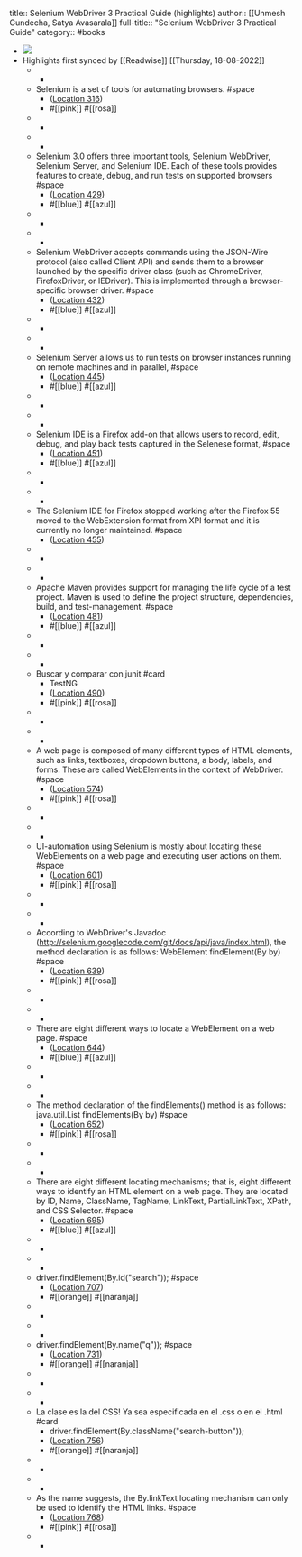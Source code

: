 title:: Selenium WebDriver 3 Practical Guide (highlights)
author:: [[Unmesh Gundecha, Satya Avasarala]]
full-title:: "Selenium WebDriver 3 Practical Guide"
category:: #books

- ![](https://images-na.ssl-images-amazon.com/images/I/51nYrf6CcmL._SL200_.jpg)
- Highlights first synced by [[Readwise]] [[Thursday, 18-08-2022]]
	- -
	- Selenium is a set of tools for automating browsers. #space
		- ([Location 316](https://readwise.io/to_kindle?action=open&asin=B07BJKWB1J&location=316))
		- #[[pink]] #[[rosa]]
	- -
	- -
	- Selenium 3.0 offers three important tools, Selenium WebDriver, Selenium Server, and Selenium IDE. Each of these tools provides features to create, debug, and run tests on supported browsers #space
		- ([Location 429](https://readwise.io/to_kindle?action=open&asin=B07BJKWB1J&location=429))
		- #[[blue]] #[[azul]]
	- -
	- -
	- Selenium WebDriver accepts commands using the JSON-Wire protocol (also called Client API) and sends them to a browser launched by the specific driver class (such as ChromeDriver, FirefoxDriver, or IEDriver). This is implemented through a browser-specific browser driver. #space
		- ([Location 432](https://readwise.io/to_kindle?action=open&asin=B07BJKWB1J&location=432))
		- #[[blue]] #[[azul]]
	- -
	- -
	- Selenium Server allows us to run tests on browser instances running on remote machines and in parallel, #space
		- ([Location 445](https://readwise.io/to_kindle?action=open&asin=B07BJKWB1J&location=445))
		- #[[blue]] #[[azul]]
	- -
	- -
	- Selenium IDE is a Firefox add-on that allows users to record, edit, debug, and play back tests captured in the Selenese format, #space
		- ([Location 451](https://readwise.io/to_kindle?action=open&asin=B07BJKWB1J&location=451))
		- #[[blue]] #[[azul]]
	- -
	- -
	- The Selenium IDE for Firefox stopped working after the Firefox 55 moved to the WebExtension format from XPI format and it is currently no longer maintained. #space
		- ([Location 455](https://readwise.io/to_kindle?action=open&asin=B07BJKWB1J&location=455))
	- -
	- -
	- Apache Maven provides support for managing the life cycle of a test project. Maven is used to define the project structure, dependencies, build, and test-management. #space
		- ([Location 481](https://readwise.io/to_kindle?action=open&asin=B07BJKWB1J&location=481))
		- #[[blue]] #[[azul]]
	- -
	- -
	- Buscar y comparar con junit #card
		- TestNG
		- ([Location 490](https://readwise.io/to_kindle?action=open&asin=B07BJKWB1J&location=490))
		- #[[pink]] #[[rosa]]
	- -
	- -
	- A web page is composed of many different types of HTML elements, such as links, textboxes, dropdown buttons, a body, labels, and forms. These are called WebElements in the context of WebDriver. #space
		- ([Location 574](https://readwise.io/to_kindle?action=open&asin=B07BJKWB1J&location=574))
		- #[[pink]] #[[rosa]]
	- -
	- -
	- UI-automation using Selenium is mostly about locating these WebElements on a web page and executing user actions on them. #space
		- ([Location 601](https://readwise.io/to_kindle?action=open&asin=B07BJKWB1J&location=601))
		- #[[pink]] #[[rosa]]
	- -
	- -
	- According to WebDriver's Javadoc (http://selenium.googlecode.com/git/docs/api/java/index.html), the method declaration is as follows: WebElement findElement(By by) #space
		- ([Location 639](https://readwise.io/to_kindle?action=open&asin=B07BJKWB1J&location=639))
		- #[[pink]] #[[rosa]]
	- -
	- -
	- There are eight different ways to locate a WebElement on a web page. #space
		- ([Location 644](https://readwise.io/to_kindle?action=open&asin=B07BJKWB1J&location=644))
		- #[[blue]] #[[azul]]
	- -
	- -
	- The method declaration of the findElements() method is as follows: java.util.List findElements(By by) #space
		- ([Location 652](https://readwise.io/to_kindle?action=open&asin=B07BJKWB1J&location=652))
		- #[[pink]] #[[rosa]]
	- -
	- -
	- There are eight different locating mechanisms; that is, eight different ways to identify an HTML element on a web page. They are located by ID, Name, ClassName, TagName, LinkText, PartialLinkText, XPath, and CSS Selector. #space
		- ([Location 695](https://readwise.io/to_kindle?action=open&asin=B07BJKWB1J&location=695))
		- #[[blue]] #[[azul]]
	- -
	- -
	- driver.findElement(By.id("search")); #space
		- ([Location 707](https://readwise.io/to_kindle?action=open&asin=B07BJKWB1J&location=707))
		- #[[orange]] #[[naranja]]
	- -
	- -
	- driver.findElement(By.name("q")); #space
		- ([Location 731](https://readwise.io/to_kindle?action=open&asin=B07BJKWB1J&location=731))
		- #[[orange]] #[[naranja]]
	- -
	- -
	- La clase es la del CSS! Ya sea especificada en el .css o en el .html #card
		- driver.findElement(By.className("search-button"));
		- ([Location 756](https://readwise.io/to_kindle?action=open&asin=B07BJKWB1J&location=756))
		- #[[orange]] #[[naranja]]
	- -
	- -
	- As the name suggests, the By.linkText locating mechanism can only be used to identify the HTML links. #space
		- ([Location 768](https://readwise.io/to_kindle?action=open&asin=B07BJKWB1J&location=768))
		- #[[pink]] #[[rosa]]
	- -